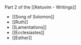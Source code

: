 ﻿Part 2 of the [[Ketuvim - Writings]]

* [[Song of Solomon]]
* [[Ruth]]
* [[Lamentations]]
* [[Ecclesiastes]]
* [[Esther]]